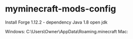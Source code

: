 # myminecraft-mods-config

Install Forge 1.12.2 - dependency Java 1.8 open jdk


Windows: C:\Users\Owner\AppData\Roaming.minecraft
Mac: 
